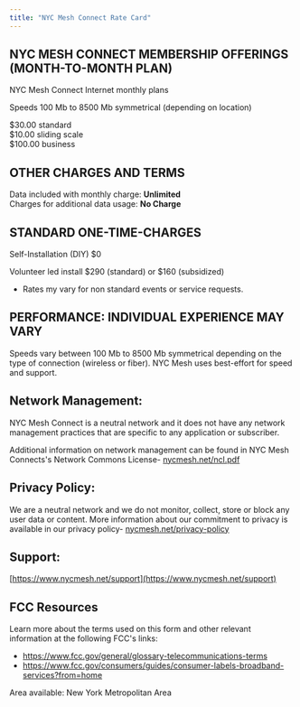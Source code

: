 ```yaml
---
title: "NYC Mesh Connect Rate Card"
---
```


## NYC MESH CONNECT MEMBERSHIP OFFERINGS (MONTH-TO-MONTH PLAN)

NYC Mesh Connect Internet monthly plans

Speeds 100 Mb to 8500 Mb symmetrical (depending on location)	

$30.00 standard  
$10.00 sliding scale  
$100.00 business  

## OTHER CHARGES AND TERMS
 
Data included with monthly charge:	**Unlimited**  
Charges for additional data usage:	**No Charge**  

## STANDARD ONE-TIME-CHARGES
 
Self-Installation (DIY)	$0 

Volunteer led install $290 (standard) or $160 (subsidized)
* Rates my vary for non standard events or service requests.
 
## PERFORMANCE: INDIVIDUAL EXPERIENCE MAY VARY

Speeds vary between 100 Mb to 8500 Mb symmetrical depending on the type of connection (wireless or fiber). NYC Mesh uses best-effort for speed and support.

## Network Management:  
NYC Mesh Connect is a neutral network and it does not have any network management practices that are specific to any application or subscriber.

Additional information on network management can be found in NYC Mesh Connects's Network Commons License- [nycmesh.net/ncl.pdf](nycmesh.net/ncl.pdf) 

## Privacy Policy:  
We are a neutral network and we do not monitor, collect, store or block any user data or content. More information about our commitment to privacy is available in our privacy policy- [nycmesh.net/privacy-policy](nycmesh.net/privacy-policy)
 
## Support:

[https://www.nycmesh.net/support](https://www.nycmesh.net/support)

## FCC Resources
Learn more about the terms used on this form and other relevant information at the following FCC's links:  
* https://www.fcc.gov/general/glossary-telecommunications-terms
* https://www.fcc.gov/consumers/guides/consumer-labels-broadband-services?from=home	


Area available: New York Metropolitan Area
